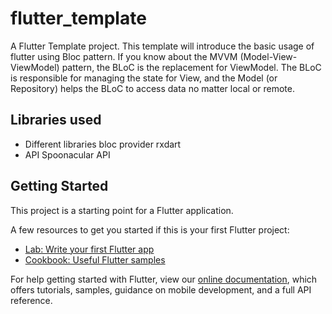 # flutter_template

A Flutter Template project.
This template will introduce the basic usage of flutter using Bloc pattern.
If you know about the MVVM (Model-View-ViewModel) pattern, the BLoC is the replacement for ViewModel. The BLoC is responsible for managing the state for View, and the Model (or Repository) helps the BLoC to access data no matter local or remote.

## Libraries used

- Different libraries
  bloc
  provider
  rxdart
- API Spoonacular API

## Getting Started

This project is a starting point for a Flutter application.

A few resources to get you started if this is your first Flutter project:

- [Lab: Write your first Flutter app](https://flutter.dev/docs/get-started/codelab)
- [Cookbook: Useful Flutter samples](https://flutter.dev/docs/cookbook)

For help getting started with Flutter, view our
[online documentation](https://flutter.dev/docs), which offers tutorials,
samples, guidance on mobile development, and a full API reference.
